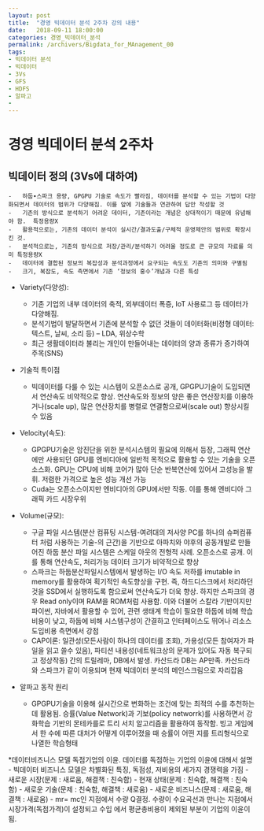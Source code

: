 ```yaml
---
layout: post
title:  "경영 빅데이터 분석 2주차 강의 내용"
date:   2018-09-11 18:00:00
categories: 경영_빅데이터_분석
permalink: /archivers/Bigdata_for_MAnagement_00
tags:
- 빅데이터 분석
- 빅데이터
- 3Vs
- GFS
- HDFS
- 알파고
- 
---
```


# 경영 빅데이터 분석 2주차

## 빅데이터 정의 (3Vs에 대하여) 

    -	하둡∙스파크 용량, GPGPU 기술로 속도가 빨라짐, 데이터를 분석할 수 있는 기법이 다양화되면서 데이터의 범위가 다양해짐. 이를 앞에 기술들과 연관하여 답안 작성할 것
    -	기존의 방식으로 분석하기 어려운 데이터, 기존이라는 개념은 상대적이기 때문에 유념해야 함.  특정용량X
    -	활용적으로는, 기존의 데이터 분석이 실시간/결과도출/구체적 운영제안의 범위로 확장시킨 것.
    -	분석적으로는, 기존의 방식으로 저장/관리/분석하기 어려울 정도로 큰 규모의 자료를 의미 특정용량X
    -	데이터에 결합된 정보의 복잡성과 분석과정에서 요구되는 속도도 기존의 의미와 구별됨
    -	크기, 복잡도, 속도 측면에서 기존 ‘정보의 홍수’개념과 다른 특성


* Variety(다양성):
    - 기존 기업의 내부 데이터의 축적, 외부데이터 폭증, IoT 사용로그 등 데이터가 다양해짐. 
    - 분석기법이 발달하면서 기존에 분석할 수 없던 것들이 데이터화(비정형 데이터: 텍스트, 날씨, 소리 등) 
    – LDA, 위상수학
    - 최근 생활데이터라 불리는 개인이 만들어내는 데이터의 양과 종류가 증가하여 주목(SNS)


* 기술적 특이점
    - 빅데이터를 다룰 수 있는 시스템이 오픈소스로 공개, GPGPU기술이 도입되면서 연산속도 비약적으로 향상. 연산속도와 정보의 양은 좋은 연산장치를 이용하거나(scale up), 많은 연산장치를 병렬로 연결함으로써(scale out) 향상시킬 수 있음


* Velocity(속도):
    - GPGPU기술은 암진단을 위한 분석시스템의 필요에 의해서 등장, 그래픽 연산에만 사용되던 GPU를 엔비디아에 일반적 목적으로 활용할 수 있는 기술을 오픈소스화. GPU는 CPU에 비해 코어가 많아 단순 반복연산에 있어서 고성능을 발휘. 저렴한 가격으로 높은 성능 개선 가능
    - Cuda는 오픈소스이지만 엔비디아의 GPU에서만 작동. 이를 통해 엔비디아 그래픽 카드 시장우위


* Volume(규모):
    - 구글 파일 시스템(분산 컴퓨팅 시스템-여려대의 저사양 PC를 하나의 슈퍼컴퓨터 처럼 사용하는 기술-의 근간)을 기반으로 아파치와 야후의 공동개발로 만들어진 하둡 분산 파일 시스템은 스케일 아웃의 전형적 사례. 오픈소스로 공개. 이를 통해 연산속도, 처리가능 데이터 크기가 비약적으로 향상
    - 스파크는 하둡분산파일시스템에서 발생하는 I/O 속도 저하를 imutable in memory를 활용하여 획기적인 속도향상을 구현. 즉, 하드디스크에서 처리하던 것을 SSD에서 실행하도록 함으로써 연산속도가 더욱 향상. 하지만 스파크의 경우 Read only이며 RAM을 ROM처럼 사용함. 이와 더불어 스칼라 기반이지만 파이썬, 자바에서 활용할 수 있어, 관련 생태계 학습이 필요한 하둡에 비해 학습비용이 낮고, 하둡에 비해 시스템구성이 간결하고 인터페이스도 뛰어나 리소스 도입비용 측면에서 강점 
    - CAP이론: 일관성(모든사람이 하나의 데이터를 조회), 가용성(모든 참여자가 파일을 읽고 쓸수 있음), 파티션 내용성(네트워크상의 문제가 있어도 자동 복구되고 정상작동) 간의 트릴레마, DB에서 발생.  카산드라 DB는 AP만족. 카산드라와 스파크가 같이 이용되며 현재 빅데이터 분석의 메인스크림으로 자리잡음

   
* 알파고 동작 원리
    - GPGPU기술을 이용해 실시간으로 변화하는 조건에 맞는 최적의 수를 추천하는데 활용됨. 승률(Value Network)과 기보(policy networrk)를 사용하면서 강화학습 기반의 몬테카를로 트리 서치 알고리즘을 활용하여 동작함. 빙고 게임에서 한 수에 따른 대처가 어떻게 이루어졌을 때 승률이 어떤 지를 트리형식으로 나열한 학습형태


*데이터비즈니스 모델 독점기업의 이윤. 데이터를 독점하는 기업의 이윤에 대해서 설명
    -	빅데이터 비즈니스 모델은 차별화된 특징, 독점성, 저비용의 세가지 경쟁력을 가짐
    -	새로운 시장(문제 : 새로움, 해결책 : 친숙함)
    -	현재 상태(문제 : 친숙함, 해결책 : 친숙함)
    -	새로운 기술(문제 : 친숙함, 해결책 : 새로움)
    -	새로운 비즈니스(문제 : 새로움, 해결책 : 새로움)
    -	mr= mc인 지점에서 수량 Q결정. 수량이 수요곡선과 만나는 지점에서 시장가격(독점가격)이 설정되고 수입 에서 평균총비용이 제외된 부분이 기업의 이윤이 됨.
